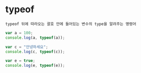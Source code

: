 typeof
======
    typeof 뒤에 따라오는 괄호 안에 들어있는 변수의 type을 알려주는 명령어
```js
var a = 100;
console.log(a, typeof(a));

var c = "안녕하세요";
console.log(c, typeof(c));

var e = true;
console.log(e, typeof(e));
```